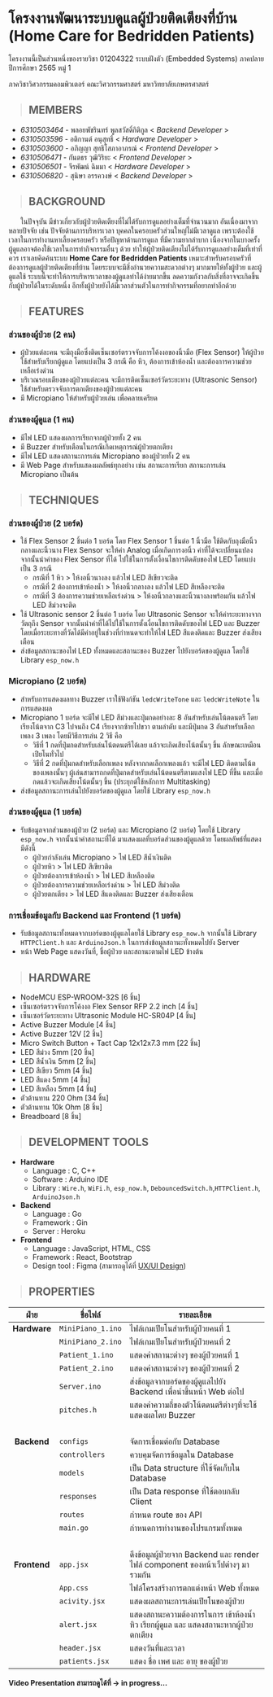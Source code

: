 # **โครงงานพัฒนาระบบดูแลผู้ป่วยติดเตียงที่บ้าน <br/> (Home Care for Bedridden Patients)**

โครงงานนี้เป็นส่วนหนึ่งของรายวิชา 01204322 ระบบฝังตัว (Embedded Systems) ภาคปลาย ปีการศึกษา 2565 หมู่ 1

ภาควิชาวิศวกรรมคอมพิวเตอร์ คณะวิศวกรรมศาสตร์ มหาวิทยาลัยเกษตรศาสตร์

> ## **MEMBERS**

- _6310503464_ - พลอยพัชรินทร์ พูลสวัสดิ์กิติกูล < _Backend Developer_ >
- _6310503596_ - อติกานต์ อนุสุทธิ์ < _Hardware Developer_ >
- _6310503600_ - อภิญญา สุทธิโสภาอาภรณ์ < _Frontend Developer_ >
- _6310506471_ - กันตธร วุฒิวิริยะ < _Frontend Developer_ >
- _6310506501_ - จีรพัฒน์ ฉิมมา < _Hardware Developer_ >
- _6310506820_ - สุนิษา อรรควงษ์ < _Backend Developer_ >

> ## **BACKGROUND**

&nbsp;&nbsp;&nbsp;&nbsp;&nbsp;&nbsp;ในปัจจุบัน มีข่าวเกี่ยวกับผู้ป่วยติดเตียงที่ไม่ได้รับการดูแลอย่างเต็มที่จำนวนมาก อันเนื่องมาจากหลายปัจจัย เช่น ปัจจัยด้านการบริหารเวลา บุคคลในครอบครัวส่วนใหญ่ไม่มีเวลาดูแล เพราะต้องใช้เวลาในการทำงานหาเลี้ยงครอบครัว หรือปัญหาด้านการดูแล ที่มีความยากลำบาก เนื่องจากในบางครั้ง ผู้ดูแลอาจต้องใช้เวลาในการทำกิจกรรมอื่นๆ ด้วย ทำให้ผู้ป่วยติดเตียงไม่ได้รับการดูแลอย่างเต็มที่เท่าที่ควร เราเลยคิดค้นระบบ **Home Care for Bedridden Patients** เหมาะสำหรับครอบครัวที่ต้องการดูแลผู้ป่วยติดเตียงที่บ้าน โดยระบบจะมีสิ่งอำนวยความสะดวกต่างๆ มากมายให้ทั้งผู้ป่วย และผู้ดูแลใช้ ระบบนี้จะทำให้การบริหารเวลาของผู้ดูแลทำได้ง่ายมากขึ้น ลดความกังวลกับสิ่งที่อาจจะเกิดขึ้นกับผู้ป่วยได้ในระดับหนึ่ง อีกทั้งผู้ป่วยยังได้มีเวลาส่วนตัวในการทำกิจกรรมที่อยากทำอีกด้วย

> ## **FEATURES**

### **ส่วนของผู้ป่วย (2 คน)**

- ผู้ป่วยแต่ละคน จะมีถุงมือซึ่งติดเซ็นเซอร์ตรวจจับการโค้งงอของนิ้วมือ (Flex Sensor) ให้ผู้ป่วยใช้สำหรับเรียกผู้ดูแล โดยแบ่งเป็น 3 กรณี คือ หิว, ต้องการเข้าห้องน้ำ และต้องการความช่วยเหลือเร่งด่วน
- บริเวณรอบเตียงของผู้ป่วยแต่ละคน จะมีการติดเซ็นเซอร์วัดระยะทาง (Ultrasonic Sensor) ใช้สำหรับตรวจจับการตกเตียงของผู้ป่วยแต่ละคน
- มี Micropiano ให้สำหรับผู้ป่วยเล่น เพื่อคลายเครียด

### **ส่วนของผู้ดูแล (1 คน)**

- มีไฟ LED แสดงผลการเรียกจากผู้ป่วยทั้ง 2 คน
- มี Buzzer สำหรับเตือนในกรณีเกิดเหตุการณ์ผู้ป่วยตกเตียง
- มีไฟ LED แสดงสถานะการเล่น Micropiano ของผู้ป่วยทั้ง 2 คน
- มี Web Page สำหรับแสดงผลลัพธ์ทุกอย่าง เช่น สถานะการเรียก สถานะการเล่น Micropiano เป็นต้น

> ## **TECHNIQUES**

### **ส่วนของผู้ป่วย (2 บอร์ด)**

- ใช้ Flex Sensor 2 ชิ้นต่อ 1 บอร์ด โดย Flex Sensor 1 ชิ้นต่อ 1 นิ้วมือ ใช้ติดกับถุงมือนิ้วกลางและนิ้วนาง Flex Sensor จะให้ค่า Analog เมื่อเกิดการงอนิ้ว ค่าที่ได้จะเปลี่ยนแปลง จากนั้นนำค่าของ Flex Sensor ที่ได้ ไปใช้ในการตั้งเงื่อนไขการติดดับของไฟ LED โดยแบ่งเป็น 3 กรณี
  - กรณีที่ 1 หิว > ให้งอนิ้วนางลง แล้วไฟ LED สีเขียวจะติด
  - กรณีที่ 2 ต้องการเข้าห้องน้ำ > ให้งอนิ้วกลางลง แล้วไฟ LED สีเหลืองจะติด
  - กรณีที่ 3 ต้องการความช่วยเหลือเร่งด่วน > ให้งอนิ้วกลางและนิ้วนางลงพร้อมกัน แล้วไฟ LED สีม่วงจะติด
- ใช้ Ultrasonic sensor 2 ชิ้นต่อ 1 บอร์ด โดย Ultrasonic Sensor จะให้ค่าระยะทางจากวัตถุถึง Sensor จากนั้นนำค่าที่ได้ไปใช้ในการตั้งเงื่อนไขการติดดับของไฟ LED และ Buzzer โดยเมื่อระยะทางที่วัดได้มีค่าอยู่ในช่วงที่กำหนดจะทำให้ไฟ LED สีแดงติดและ Buzzer ส่งเสียงเตือน
- ส่งข้อมูลสถานะของไฟ LED ทั้งหมดและสถานะของ Buzzer ไปยังบอร์ดของผู้ดูแล โดยใช้ Library `esp_now.h`

### **Micropiano (2 บอร์ด)**

- สำหรับการแสดงผลทาง Buzzer เราใช้ฟังก์ชัน `ledcWriteTone` และ `ledcWriteNote` ในการแสดงผล
- Micropiano 1 บอร์ด จะมีไฟ LED สีม่วงและปุ่มกดอย่างละ 8 อันสำหรับเล่นโน้ตดนตรี โดยเรียงโน้ตจาก C3 ไปจนถึง C4 เรียงจากซ้ายไปขวา ตามลำดับ และมีปุ่มกด 3 อันสำหรับเลือกเพลง 3 เพลง โดยมีวิธีการเล่น 2 วิธี คือ
  - วิธีที่ 1 กดที่ปุ่มกดสำหรับเล่นโน้ตดนตรีได้เลย แล้วจะเกิดเสียงโน้ตนั้นๆ ขึ้น ลักษณะเหมือนเปียโนทั่วไป
  - วิธีที่ 2 กดที่ปุ่มกดสำหรับเลือกเพลง หลังจากกดเลือกเพลงแล้ว จะมีไฟ LED ติดตามโน้ตของเพลงนั้นๆ ผู้เล่นสามารถกดที่ปุ่มกดสำหรับเล่นโน้ตดนตรีตามแสงไฟ LED ที่ขึ้น และเมื่อกดแล้วจะเกิดเสียงโน้ตนั้นๆ ขึ้น (ประยุกต์ใช้หลักการ Multitasking)
- ส่งข้อมูลสถานะการเล่นไปยังบอร์ดของผู้ดูแล โดยใช้ Library `esp_now.h`

### **ส่วนของผู้ดูแล (1 บอร์ด)**

- รับข้อมูลจากส่วนของผู้ป่วย (2 บอร์ด) และ Micropiano (2 บอร์ด) โดยใช้ Library `esp_now.h` จากนั้นนำค่าสถานะที่ได้ มาแสดงผลที่บอร์ดส่วนของผู้ดูแลด้วย โดยผลลัพธ์ที่แสดง มีดังนี้
  - ผู้ป่วยกำลังเล่น Micropiano > ไฟ LED สีน้ำเงินติด
  - ผู้ป่วยหิว > ไฟ LED สีเขียวติด
  - ผู้ป่วยต้องการเข้าห้องน้ำ > ไฟ LED สีเหลืองติด
  - ผู้ป่วยต้องการความช่วยเหลือเร่งด่วน > ไฟ LED สีม่วงติด
  - ผู้ป่วยตกเตียง > ไฟ LED สีแดงติดและ Buzzer ส่งเสียงเตือน

### **การเชื่อมข้อมูลกับ Backend และ Frontend (1 บอร์ด)**

- รับข้อมูลสถานะทั้งหมดจากบอร์ดของผู้ดูแลโดยใช้ Library `esp_now.h` จากนั้นใช้ Library `HTTPClient.h` และ `ArduinoJson.h` ในการส่งข้อมูลสถานะทั้งหมดไปยัง Server
- หน้า Web Page แสดงวันที่, ชื่อผู้ป่วย และสถานะตามไฟ LED ข้างต้น

> ## **HARDWARE**

- NodeMCU ESP-WROOM-32S [6 ชิ้น]
- เซ็นเซอร์ตรวจจับการโค้งงอ Flex Sensor RFP 2.2 inch [4 ชิ้น]
- เซ็นเซอร์วัดระยะทาง Ultrasonic Module HC-SR04P [4 ชิ้น]
- Active Buzzer Module [4 ชิ้น]
- Active Buzzer 12V [2 ชิ้น]
- Micro Switch Button + Tact Cap 12x12x7.3 mm [22 ชิ้น]
- LED สีม่วง 5mm [20 ชิ้น]
- LED สีน้ำเงิน 5mm [2 ชิ้น]
- LED สีเขียว 5mm [4 ชิ้น]
- LED สีแดง 5mm [4 ชิ้น]
- LED สีเหลือง 5mm [4 ชิ้น]
- ตัวต้านทาน 220 Ohm [34 ชิ้น]
- ตัวต้านทาน 10k Ohm [8 ชิ้น]
- Breadboard [8 ชิ้น]

> ## **DEVELOPMENT TOOLS**

- **Hardware**
  - Language : C, C++
  - Software : Arduino IDE
  - Library : `Wire.h`, `WiFi.h`, `esp_now.h`, `DebouncedSwitch.h`,`HTTPClient.h`, `ArduinoJson.h`
- **Backend**
  - Language : Go
  - Framework : Gin
  - Server : Heroku
- **Frontend**
  - Language : JavaScript, HTML, CSS
  - Framework : React, Bootstrap
  - Design tool : Figma (สามารถดูได้ที่ [UX/UI Design](https://kasets.art/8bziKR))

> ## **PROPERTIES**

|     ฝ่าย     | ชื่อไฟล์          | รายละเอียด                                                                            |
| :----------: | ----------------- | ------------------------------------------------------------------------------------- |
| **Hardware** | `MiniPiano_1.ino` | ไฟล์เกมเปียโนสำหรับผู้ป่วยคนที่ 1                                                     |
|              | `MiniPiano_2.ino` | ไฟล์เกมเปียโนสำหรับผู้ป่วยคนที่ 2                                                     |
|              | `Patient_1.ino`   | แสดงค่าสถานะต่างๆ ของผู้ป่วยคนที่ 1                                                   |
|              | `Patient_2.ino`   | แสดงค่าสถานะต่างๆ ของผู้ป่วยคนที่ 2                                                   |
|              | `Server.ino`      | ส่งข้อมูลจากบอร์ดของผู้ดูแลไปยัง Backend เพื่อนำขึ้นหน้า Web ต่อไป                    |
|              | `pitches.h`       | แสดงค่าความถี่ของตัวโน้ตดนตรีต่างๆที่จะใช้แสดงผลโดย Buzzer                            |
|              | <br>              |                                                                                       |
| **Backend**  | `configs`         | จัดการเชื่อมต่อกับ Database                                                           |
|              | `controllers`     | ควบคุมจัดการข้อมูลใน Database                                                         |
|              | `models`          | เป็น Data structure ที่ใช้จัดเก็บใน Database                                          |
|              | `responses`       | เป็น Data response ที่ใช้ตอบกลับ Client                                               |
|              | `routes`          | กำหนด route ของ API                                                                   |
|              | `main.go`         | กำหนดการทำงานของโปรแกรมทั้งหมด                                                        |
|              | <br>              |                                                                                       |
| **Frontend** | `app.jsx`         | ดึงข้อมูลผู้ป่วยจาก Backend และ render ไฟล์ component ของหน้าเว็ปต่างๆ มารวมกัน       |
|              | `App.css`         | ไฟล์โครงสร้างการตกแต่งหน้า Web ทั้งหมด                                                |
|              | `acivity.jsx`     | แสดงผลสถานะการเล่นเปียโนของผู้ป่วย                                                    |
|              | `alert.jsx`       | แสดงสถานะความต้องการในการ เข้าห้องน้ำ หิว เรียกผู้ดูแล และ แสดงสถานะหากผู้ป่วยตกเตียง |
|              | `header.jsx`      | แสดงวันที่และเวลา                                                                     |
|              | `patients.jsx`    | แสดง ชื่อ เพศ และ อายุ ของผู้ป่วย                                                     |

#### **Video Presentation สามารถดูได้ที่ → in progress...**
